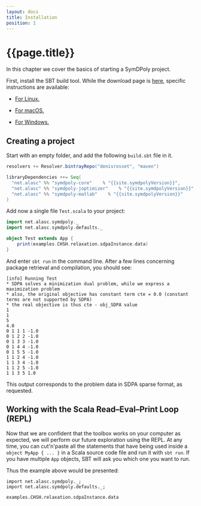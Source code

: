 ```yaml
---
layout: docs
title: Installation
position: 1
---
```


# {{page.title}}

In this chapter we cover the basics of starting a SymDPoly project.

First, install the SBT build tool. While the download page is [here](https://www.scala-sbt.org/download.html), specific instructions are available:

- [For Linux.](https://www.scala-sbt.org/1.x/docs/Installing-sbt-on-Linux.html)

- [For macOS.](https://www.scala-sbt.org/1.x/docs/Installing-sbt-on-Mac.html)

- [For Windows.](https://www.scala-sbt.org/1.x/docs/Installing-sbt-on-Windows.html)

## Creating a project

Start with an empty folder, and add the following `build.sbt` file in it.

```scala
resolvers += Resolver.bintrayRepo("denisrosset", "maven")

libraryDependencies ++= Seq(
  "net.alasc" %% "symdpoly-core"    % "{{site.symdpolyVersion}}",
  "net.alasc" %% "symdpoly-joptimizer"    % "{{site.symdpolyVersion}}",
  "net.alasc" %% "symdpoly-matlab"    % "{{site.symdpolyVersion}}"
)
```

Add now a single file `Test.scala` to your project:
```scala
import net.alasc.symdpoly._
import net.alasc.symdpoly.defaults._

object Test extends App {
	print(examples.CHSH.relaxation.sdpaInstance.data)
}
```

And enter `sbt run` in the command line. After a few lines concerning package retrieval and compilation, you should see:
```
[info] Running Test 
* SDPA solves a minimization dual problem, while we express a maximization problem 
* also, the original objective has constant term cte = 0.0 (constant terms are not supported by SDPA)
* the real objective is thus cte - obj_SDPA value
1
1
5
4.0
0 1 1 1 -1.0
0 1 2 2 -1.0
0 1 3 3 -1.0
0 1 4 4 -1.0
0 1 5 5 -1.0
1 1 2 4 -1.0
1 1 3 4 -1.0
1 1 2 5 -1.0
1 1 3 5 1.0
```

This output corresponds to the problem data in SDPA sparse format, as requested.

## Working with the Scala Read–Eval–Print Loop (REPL)

Now that we are confident that the toolbox works on your computer as expected, we will perform our future exploration using the REPL. At any time, you can cut'n'paste all the statements that have being used inside a `object MyApp { ... }` in a Scala source code file and run it with `sbt run`. If you have multiple `App` objects, SBT will ask you which one you want to run.

Thus the example above would be presented:

```tut
import net.alasc.symdpoly._;
import net.alasc.symdpoly.defaults._;

examples.CHSH.relaxation.sdpaInstance.data
```
